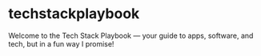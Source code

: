 # techstackplaybook
Welcome to the Tech Stack Playbook — your guide to apps, software, and tech, but in a fun way I promise!
